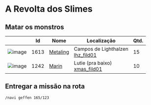 # A Revolta dos Slimes

## Matar os monstros

| | Id | Nome | Localização | Qtd. |
| - | - | - | - | - |
| ![image](https://file5s.ratemyserver.net/mobs/1613.gif) | 1613 | [Metaling](https://ratemyserver.net/mob_db.php?mob_id=1613&small=1&back=1) | Campos de Lighthalzen <br>[lhz_fild01](https://ratemyserver.net/index.php?page=npc_shop_warp&map=lhz_fild01) | 15 |
| ![image](https://file5s.ratemyserver.net/mobs/1242.gif) | 1242 | [Marin](https://ratemyserver.net/mob_db.php?mob_id=1242&small=1&back=1) | Lutie (pra baixo)<br>[xmas_fild01](https://ratemyserver.net/index.php?page=npc_shop_warp&map=xmas_fild01) | 10 |

## Entregar a missão na rota

```
/navi geffen 165/123
```
